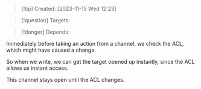 
>[!tip] Created: [2023-11-15 Wed 12:23]

>[!question] Targets: 

>[!danger] Depends: 

Immediately before taking an action from a channel, we check the ACL, which might have caused a change.

So when we write, we can get the target opened up instantly, since the ACL allows us instant access.

This channel stays open until the ACL changes.